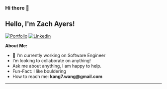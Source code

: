 ### Hi there 👋

<!--
**kangqiwang/kangqiwang** is a ✨ _special_ ✨ repository because its `README.md` (this file) appears on your GitHub profile.

Here are some ideas to get you started:

- 🔭 I’m currently working on ...
- 🌱 I’m currently learning ...
- 👯 I’m looking to collaborate on ...
- 🤔 I’m looking for help with ...
- 💬 Ask me about ...
- 📫 How to reach me: ...
- 😄 Pronouns: ...
- ⚡ Fun fact: ...
-->


## Hello, I'm Zach Ayers!

[![Portfolio](https://img.shields.io/badge/-Portfolio-red?style=flat&logo=appveyor&logoColor=white)](https://www.kang7.uk/)
[![Linkedin](https://img.shields.io/badge/-LinkedIn-blue?style=flat&logo=Linkedin&logoColor=white)](https://www.linkedin.com/in/kangqi-wang/)

**About Me:**

- 🔭 I’m currently working on Software Engineer
- I’m looking to collaborate on anything!
- Ask me about anything, I am happy to help.
- Fun-Fact: I like bouldering
- How to reach me: __kang7.wang@gmail.com__


---
